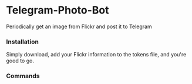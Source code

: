 # Telegram-Photo-Bot
Periodically get an image from Flickr and post it to Telegram
### Installation
Simply download, add your Flickr information to the tokens file, and you're good to go.
### Commands
